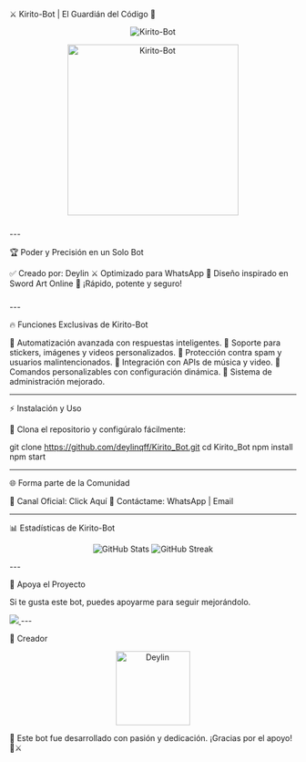 
⚔️ Kirito-Bot | El Guardián del Código 🌌

<p align="center">
  <img src="https://readme-typing-svg.herokuapp.com?font=Fira+Code&size=30&duration=3000&pause=1000&color=00CCFF&center=true&vCenter=true&width=600&lines=⚔️+Bienvenido+a+Kirito-Bot;🚀+El+bot+definitivo+para+WhatsApp;🌟+Creado+por+Deylin+con+pasión" alt="Kirito-Bot">
</p><p align="center">
  <img src="https://qu.ax/SuZFt.jpg" width="300" alt="Kirito-Bot">
</p><a href="https://media.tenor.com/0y8yGK559cAAAAAM/flames-twin.gif">
  <img src="https://media.tenor.com/0y8yGK559cAAAAAM/flames-twin.gif" width="100%" height="10">
</a>
---

🏆 Poder y Precisión en un Solo Bot

✅ Creado por: Deylin
⚔ Optimizado para WhatsApp
🔮 Diseño inspirado en Sword Art Online
🚀 ¡Rápido, potente y seguro!

<a href="https://media.tenor.com/0y8yGK559cAAAAAM/flames-twin.gif">
  <img src="https://media.tenor.com/0y8yGK559cAAAAAM/flames-twin.gif" width="100%" height="10">
</a>
---

🔥 Funciones Exclusivas de Kirito-Bot

📌 Automatización avanzada con respuestas inteligentes.
📌 Soporte para stickers, imágenes y videos personalizados.
📌 Protección contra spam y usuarios malintencionados.
📌 Integración con APIs de música y video.
📌 Comandos personalizables con configuración dinámica.
📌 Sistema de administración mejorado.


---

⚡ Instalación y Uso

📢 Clona el repositorio y configúralo fácilmente:

git clone https://github.com/deylinqff/Kirito_Bot.git
cd Kirito_Bot
npm install
npm start




---

🌐 Forma parte de la Comunidad

💬 Canal Oficial: Click Aquí
📩 Contáctame: WhatsApp | Email


---

📊 Estadísticas de Kirito-Bot

<p align="center">
  <img src="https://github-readme-stats.vercel.app/api?username=deylinqff&show_icons=true&theme=radical&hide_border=true" alt="GitHub Stats">
  <img src="https://github-readme-streak-stats.herokuapp.com/?user=deylinqff&theme=radical&hide_border=true" alt="GitHub Streak">
</p>
---

🎯 Apoya el Proyecto

Si te gusta este bot, puedes apoyarme para seguir mejorándolo.

<a href="mailto:ninopina10@gmail.com">
  <img src="https://img.shields.io/badge/PayPal-000000?style=for-the-badge&logo=paypal&logoColor=white">
</a>
---

🌟 Creador

<p align="center">
  <a href="https://github.com/deylinqff">
    <img src="https://github.com/deylinqff.png" width="130" height="130" alt="Deylin">
  </a>  
</p>📢 Este bot fue desarrollado con pasión y dedicación. ¡Gracias por el apoyo! 🚀⚔️

<a href="https://media.tenor.com/0y8yGK559cAAAAAM/flames-twin.gif">
  <img src="https://media.tenor.com/0y8yGK559cAAAAAM/flames-twin.gif" width="100%" height="10">
</a>